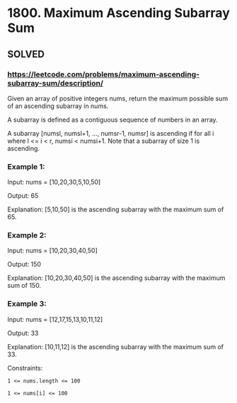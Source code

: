 # 1800. Maximum Ascending Subarray Sum

## SOLVED
### https://leetcode.com/problems/maximum-ascending-subarray-sum/description/
Given an array of positive integers nums, return the maximum possible sum of an ascending subarray in nums.



A subarray is defined as a contiguous sequence of numbers in an array.



A subarray [numsl, numsl+1, ..., numsr-1, numsr] is ascending if for all i where l <= i < r, numsi  < numsi+1. Note that a subarray of size 1 is ascending.





### Example 1:





Input: nums = [10,20,30,5,10,50]


Output: 65



Explanation: [5,10,50] is the ascending subarray with the maximum sum of 65.





### Example 2:





Input: nums = [10,20,30,40,50]


Output: 150



Explanation: [10,20,30,40,50] is the ascending subarray with the maximum sum of 150.





### Example 3:





Input: nums = [12,17,15,13,10,11,12]


Output: 33



Explanation: [10,11,12] is the ascending subarray with the maximum sum of 33.







Constraints:





	1 <= nums.length <= 100

	1 <= nums[i] <= 100



